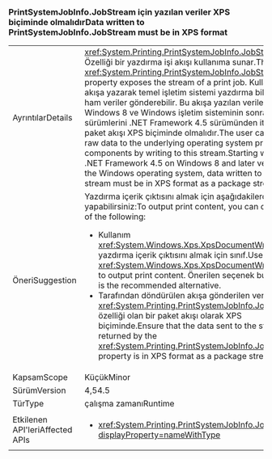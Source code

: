 ### <a name="data-written-to-printsystemjobinfojobstream-must-be-in-xps-format"></a><span data-ttu-id="250d4-101">PrintSystemJobInfo.JobStream için yazılan veriler XPS biçiminde olmalıdır</span><span class="sxs-lookup"><span data-stu-id="250d4-101">Data written to PrintSystemJobInfo.JobStream must be in XPS format</span></span>

|   |   |
|---|---|
|<span data-ttu-id="250d4-102">Ayrıntılar</span><span class="sxs-lookup"><span data-stu-id="250d4-102">Details</span></span>|<span data-ttu-id="250d4-103"><xref:System.Printing.PrintSystemJobInfo.JobStream> Özelliği bir yazdırma işi akışı kullanıma sunar.</span><span class="sxs-lookup"><span data-stu-id="250d4-103">The <xref:System.Printing.PrintSystemJobInfo.JobStream> property exposes the stream of a print job.</span></span> <span data-ttu-id="250d4-104">Kullanıcı bu akışa yazarak temel işletim sistemi yazdırma bileşenleri ham veriler gönderebilir. Bu akışa yazılan veriler, Windows 8 ve Windows işletim sisteminin sonraki sürümlerini .NET Framework 4.5 sürümünden itibaren bir paket akışı XPS biçiminde olmalıdır.</span><span class="sxs-lookup"><span data-stu-id="250d4-104">The user can send raw data to the underlying operating system printing components by writing to this stream.Starting with the .NET Framework 4.5 on Windows 8 and later versions of the Windows operating system, data written to this stream must be in XPS format as a package stream.</span></span>|
|<span data-ttu-id="250d4-105">Öneri</span><span class="sxs-lookup"><span data-stu-id="250d4-105">Suggestion</span></span>|<span data-ttu-id="250d4-106">Yazdırma içerik çıktısını almak için aşağıdakilerden birini yapabilirsiniz:</span><span class="sxs-lookup"><span data-stu-id="250d4-106">To output print content, you can do either of the following:</span></span><ul><li><span data-ttu-id="250d4-107">Kullanım <xref:System.Windows.Xps.XpsDocumentWriter> yazdırma içerik çıktısını almak için sınıf.</span><span class="sxs-lookup"><span data-stu-id="250d4-107">Use the <xref:System.Windows.Xps.XpsDocumentWriter> class to output print content.</span></span> <span data-ttu-id="250d4-108">Önerilen seçenek budur.</span><span class="sxs-lookup"><span data-stu-id="250d4-108">This is the recommended alternative.</span></span></li><li><span data-ttu-id="250d4-109">Tarafından döndürülen akışa gönderilen verileri emin <xref:System.Printing.PrintSystemJobInfo.JobStream> özelliği olan bir paket akışı olarak XPS biçiminde.</span><span class="sxs-lookup"><span data-stu-id="250d4-109">Ensure that the data sent to the stream returned by the <xref:System.Printing.PrintSystemJobInfo.JobStream> property is in XPS format as a package stream.</span></span></li></ul>|
|<span data-ttu-id="250d4-110">Kapsam</span><span class="sxs-lookup"><span data-stu-id="250d4-110">Scope</span></span>|<span data-ttu-id="250d4-111">Küçük</span><span class="sxs-lookup"><span data-stu-id="250d4-111">Minor</span></span>|
|<span data-ttu-id="250d4-112">Sürüm</span><span class="sxs-lookup"><span data-stu-id="250d4-112">Version</span></span>|<span data-ttu-id="250d4-113">4,5</span><span class="sxs-lookup"><span data-stu-id="250d4-113">4.5</span></span>|
|<span data-ttu-id="250d4-114">Tür</span><span class="sxs-lookup"><span data-stu-id="250d4-114">Type</span></span>|<span data-ttu-id="250d4-115">çalışma zamanı</span><span class="sxs-lookup"><span data-stu-id="250d4-115">Runtime</span></span>|
|<span data-ttu-id="250d4-116">Etkilenen API'leri</span><span class="sxs-lookup"><span data-stu-id="250d4-116">Affected APIs</span></span>|<ul><li><xref:System.Printing.PrintSystemJobInfo.JobStream?displayProperty=nameWithType></li></ul>|

